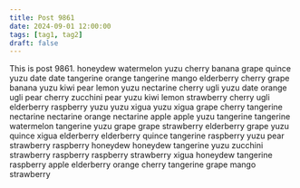 ```yaml
---
title: Post 9861
date: 2024-09-01 12:00:00
tags: [tag1, tag2]
draft: false
---
```

This is post 9861.
honeydew
watermelon
yuzu
cherry
banana
grape
quince
yuzu
date
date
tangerine
orange
tangerine
mango
elderberry
cherry
grape
banana
yuzu
kiwi
pear
lemon
yuzu
nectarine
cherry
ugli
yuzu
date
orange
ugli
pear
cherry
zucchini
pear
yuzu
kiwi
lemon
strawberry
cherry
ugli
elderberry
raspberry
yuzu
yuzu
xigua
yuzu
xigua
grape
cherry
tangerine
nectarine
nectarine
orange
nectarine
apple
apple
yuzu
tangerine
tangerine
watermelon
tangerine
yuzu
grape
grape
strawberry
elderberry
grape
yuzu
quince
xigua
elderberry
elderberry
quince
tangerine
raspberry
yuzu
pear
strawberry
raspberry
honeydew
honeydew
tangerine
yuzu
zucchini
strawberry
raspberry
raspberry
strawberry
xigua
honeydew
tangerine
raspberry
apple
elderberry
orange
cherry
tangerine
grape
mango
strawberry
